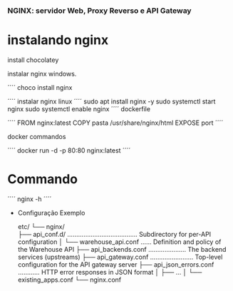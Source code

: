 
<h3> NGINX: servidor Web, Proxy Reverso e API Gateway </h3>  </p>

# instalando nginx

install chocolatey </p>
instalar nginx windows.</p>
´´´´
choco install nginx</p>
´´´´
instalar nginx linux
´´´´
sudo apt install nginx -y
sudo systemctl start nginx 
sudo systemctl enable nginx
´´´´
dockerfile</p>
´´´´
FROM nginx:latest
COPY pasta /usr/share/nginx/html
EXPOSE port
´´´´

docker commandos </p>
´´´´
docker run -d -p 80:80 nginx:latest
´´´´

# Commando

´´´´
nginx -h
´´´´

- Configuração Exemplo</p>
etc/ 
└── nginx/  
    ├── api_conf.d/ ………………………………… Subdirectory for per-API configuration 
    │   └── warehouse_api.conf …… Definition and policy of the Warehouse API 
    ├── api_backends.conf ………………… The backend services (upstreams) 
    ├── api_gateway.conf …………………… Top-level configuration for the API gateway server
    ├── api_json_errors.conf ………… HTTP error responses in JSON format
    │   ├── ... 
    │   └── existing_apps.conf
    └── nginx.conf 